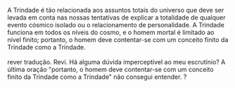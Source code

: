 ﻿A Trindade é tão relacionada aos assuntos totais do universo que deve ser levada em conta nas nossas tentativas de explicar a totalidade de qualquer evento cósmico isolado ou o relacionamento de personalidade. A Trindade funciona em todos os níveis do cosmo, e o homem mortal é limitado ao nível finito; portanto, o homem deve contentar-se com um conceito finito da Trindade como a Trindade.<BR><BR>rever tradução. Revi. Há alguma dúvida imperceptível ao meu escrutínio? A última oração "portanto, o homem deve contentar-se com um conceito finito da Trindade como a Trindade" não consegui entender. ?